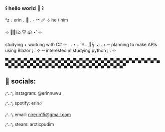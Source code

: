 ### ꒰ hello world 🍄 ꒱

<!--
**voidnire/voidnire** is a ✨ _special_ ✨ repository because its `README.md` (this file) appears on your GitHub profile.

Here are some ideas to get you started:

- 🔭 I’m currently working on ...
- 🌱 I’m currently learning ...
- 👯 I’m looking to collaborate on ...
- 🤔 I’m looking for help with ...
- 💬 Ask me about ...
- 📫 How to reach me: ...
- 😄 Pronouns: ...
- ⚡ Fun fact: ...
-->

 ᶻz﹕erin﹑💭 . - ˃˂ 🩹 ⊹ he / him
 
⊹ ⋆ﾟ꒰ఎ ♡ ໒꒱ ⋆ﾟ⊹  

 studying + working with C# ⊹ㅤ. ⋆ ˖ ˙ ᵎᵎ𓂃🎨ϟ ࣪ ˖¡ . ⊹ 
 ─ planning to make APIs using Blazor ¡ . ⊹
 ─ interested in studying python ¡ . ⊹

▀▄▀▄▀▄▀▄▀▄▀▄▀▄▀▄▀▄▀▄▀▄▀▄▀▄▀▄▀▄▀▄▀▄▀▄▀▄▀▄▀▄▀▄▀▄▀▄▀▄▀▄▀▄▀▄▀▄▀▄▀▄▀▄▀▄▀▄▀▄▀▄▀▄▀▄▀▄▀▄▀▄▀▄▀▄▀▄▀

 ## 💭 socials:
 
  ₍ᐢ‥ᐢ₎ instagram: @erinnuwu 
  
  
  ₍ᐢ‥ᐢ₎ spotify: erin☄️
  
  
  ₍ᐢ‥ᐢ₎ email: nirerin15@gmail.com
  
  
  ₍ᐢ‥ᐢ₎ steam: arcticpudim
